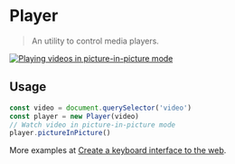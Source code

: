 # Player

> An utility to control media players.

[![Playing videos in picture-in-picture mode](https://img.youtube.com/vi_webp/zgSx1AE6pig/maxresdefault.webp)](https://youtu.be/zgSx1AE6pig)

## Usage

``` javascript
const video = document.querySelector('video')
const player = new Player(video)
// Watch video in picture-in-picture mode
player.pictureInPicture()
```

More examples at [Create a keyboard interface to the web].

[Create a keyboard interface to the web]: https://alexherbo2.github.io/blog/chrome/create-a-keyboard-interface-to-the-web/
